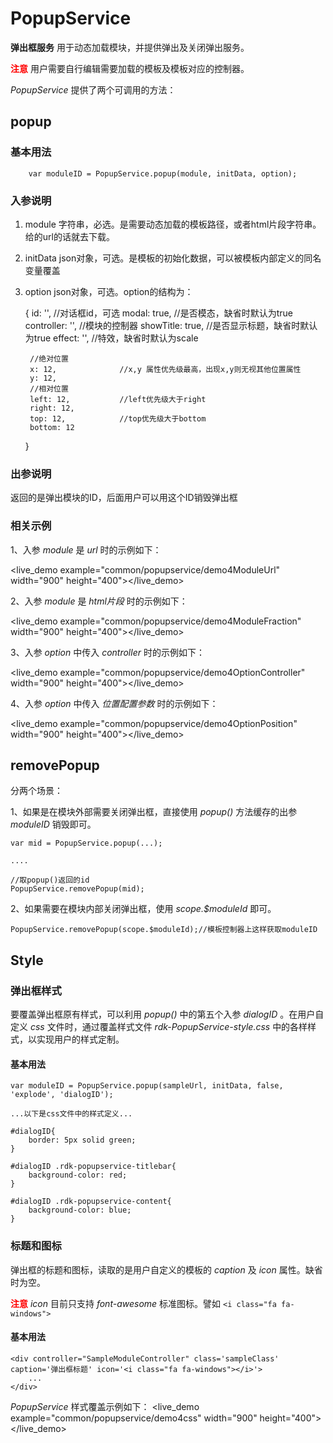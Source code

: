 # PopupService #

**弹出框服务** 用于动态加载模块，并提供弹出及关闭弹出服务。

<font color=red>**注意**</font> 用户需要自行编辑需要加载的模板及模板对应的控制器。


*PopupService* 提供了两个可调用的方法：

## popup ##

### 基本用法

        var moduleID = PopupService.popup(module, initData, option);

### 入参说明

1. module 字符串，必选。是需要动态加载的模板路径，或者html片段字符串。给的url的话就去下载。
2. initData json对象，可选。是模板的初始化数据，可以被模板内部定义的同名变量覆盖
3. option json对象，可选。option的结构为：

	{
	    id: '', 			//对话框id，可选
	    modal: true, 		//是否模态，缺省时默认为true
	    controller: '', 	//模块的控制器
	    showTitle: true, 	//是否显示标题，缺省时默认为true
	    effect: '',			//特效，缺省时默认为scale

	    //绝对位置
	    x: 12,				//x,y 属性优先级最高，出现x,y则无视其他位置属性
	    y: 12,
		//相对位置
	    left: 12,			//left优先级大于right
	    right: 12,
	    top: 12,			//top优先级大于bottom
	    bottom: 12
	}


### 出参说明

返回的是弹出模块的ID，后面用户可以用这个ID销毁弹出框


### 相关示例
1、入参 *module* 是 *url* 时的示例如下： 

<live_demo example="common/popupservice/demo4ModuleUrl" width="900" height="400"></live_demo>

2、入参 *module* 是 *html片段* 时的示例如下： 

<live_demo example="common/popupservice/demo4ModuleFraction" width="900" height="400"></live_demo>

3、入参 *option* 中传入 *controller* 时的示例如下： 

<live_demo example="common/popupservice/demo4OptionController" width="900" height="400"></live_demo>

4、入参 *option* 中传入 *位置配置参数* 时的示例如下： 

<live_demo example="common/popupservice/demo4OptionPosition" width="900" height="400"></live_demo>


## removePopup ##

分两个场景：

1、如果是在模块外部需要关闭弹出框，直接使用 *popup()* 方法缓存的出参 *moduleID* 销毁即可。

	var mid = PopupService.popup(...);

	....

	//取popup()返回的id
	PopupService.removePopup(mid);

2、如果需要在模块内部关闭弹出框，使用 *scope.$moduleId* 即可。

    PopupService.removePopup(scope.$moduleId);//模板控制器上这样获取moduleID

## Style ##

### 弹出框样式

要覆盖弹出框原有样式，可以利用 *popup()* 中的第五个入参 *dialogID* 。在用户自定义 *css* 文件时，通过覆盖样式文件 *rdk-PopupService-style.css* 中的各样样式，以实现用户的样式定制。

#### 基本用法

	var moduleID = PopupService.popup(sampleUrl, initData, false, 'explode', 'dialogID');

	...以下是css文件中的样式定义...

	#dialogID{
		border: 5px solid green;
	}
	
	#dialogID .rdk-popupservice-titlebar{
		background-color: red;
	}
	
	#dialogID .rdk-popupservice-content{
		background-color: blue;
	}

### 标题和图标

弹出框的标题和图标，读取的是用户自定义的模板的 *caption* 及 *icon* 属性。缺省时为空。

<font color=red>**注意**</font> *icon* 目前只支持 *font-awesome* 标准图标。譬如 
`<i class="fa fa-windows">`

#### 基本用法

	<div controller="SampleModuleController" class='sampleClass' caption='弹出框标题' icon='<i class="fa fa-windows"></i>'>
	    ...
	</div>



*PopupService* 样式覆盖示例如下：
<live_demo example="common/popupservice/demo4css" width="900" height="400"></live_demo>